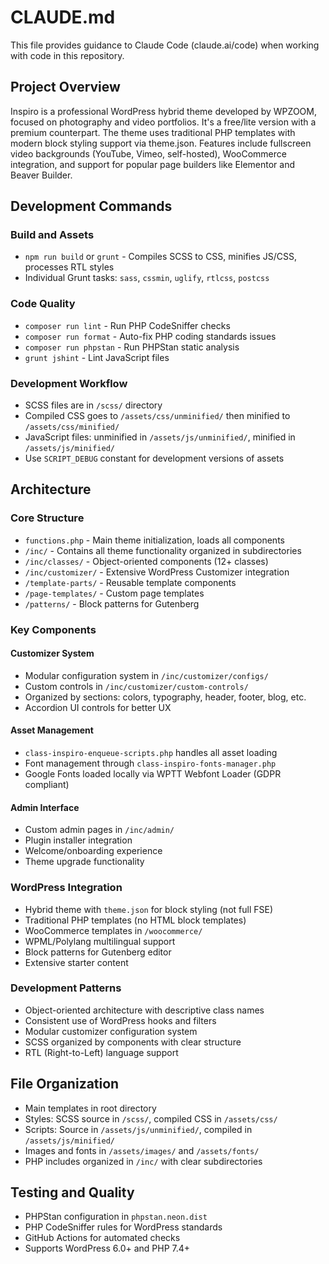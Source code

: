 # CLAUDE.md

This file provides guidance to Claude Code (claude.ai/code) when working with code in this repository.

## Project Overview

Inspiro is a professional WordPress hybrid theme developed by WPZOOM, focused on photography and video portfolios. It's a free/lite version with a premium counterpart. The theme uses traditional PHP templates with modern block styling support via theme.json. Features include fullscreen video backgrounds (YouTube, Vimeo, self-hosted), WooCommerce integration, and support for popular page builders like Elementor and Beaver Builder.

## Development Commands

### Build and Assets
- `npm run build` or `grunt` - Compiles SCSS to CSS, minifies JS/CSS, processes RTL styles
- Individual Grunt tasks: `sass`, `cssmin`, `uglify`, `rtlcss`, `postcss`

### Code Quality
- `composer run lint` - Run PHP CodeSniffer checks
- `composer run format` - Auto-fix PHP coding standards issues
- `composer run phpstan` - Run PHPStan static analysis
- `grunt jshint` - Lint JavaScript files

### Development Workflow
- SCSS files are in `/scss/` directory
- Compiled CSS goes to `/assets/css/unminified/` then minified to `/assets/css/minified/`
- JavaScript files: unminified in `/assets/js/unminified/`, minified in `/assets/js/minified/`
- Use `SCRIPT_DEBUG` constant for development versions of assets

## Architecture

### Core Structure
- `functions.php` - Main theme initialization, loads all components
- `/inc/` - Contains all theme functionality organized in subdirectories
- `/inc/classes/` - Object-oriented components (12+ classes)
- `/inc/customizer/` - Extensive WordPress Customizer integration
- `/template-parts/` - Reusable template components
- `/page-templates/` - Custom page templates
- `/patterns/` - Block patterns for Gutenberg

### Key Components

#### Customizer System
- Modular configuration system in `/inc/customizer/configs/`
- Custom controls in `/inc/customizer/custom-controls/`
- Organized by sections: colors, typography, header, footer, blog, etc.
- Accordion UI controls for better UX

#### Asset Management
- `class-inspiro-enqueue-scripts.php` handles all asset loading
- Font management through `class-inspiro-fonts-manager.php`
- Google Fonts loaded locally via WPTT Webfont Loader (GDPR compliant)

#### Admin Interface
- Custom admin pages in `/inc/admin/`
- Plugin installer integration
- Welcome/onboarding experience
- Theme upgrade functionality

### WordPress Integration
- Hybrid theme with `theme.json` for block styling (not full FSE)
- Traditional PHP templates (no HTML block templates)
- WooCommerce templates in `/woocommerce/`
- WPML/Polylang multilingual support
- Block patterns for Gutenberg editor
- Extensive starter content

### Development Patterns
- Object-oriented architecture with descriptive class names
- Consistent use of WordPress hooks and filters
- Modular customizer configuration system
- SCSS organized by components with clear structure
- RTL (Right-to-Left) language support

## File Organization
- Main templates in root directory
- Styles: SCSS source in `/scss/`, compiled CSS in `/assets/css/`
- Scripts: Source in `/assets/js/unminified/`, compiled in `/assets/js/minified/`
- Images and fonts in `/assets/images/` and `/assets/fonts/`
- PHP includes organized in `/inc/` with clear subdirectories

## Testing and Quality
- PHPStan configuration in `phpstan.neon.dist`
- PHP CodeSniffer rules for WordPress standards
- GitHub Actions for automated checks
- Supports WordPress 6.0+ and PHP 7.4+